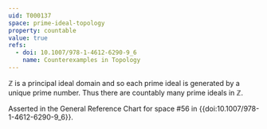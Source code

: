 ```yaml
---
uid: T000137
space: prime-ideal-topology
property: countable
value: true
refs:
  - doi: 10.1007/978-1-4612-6290-9_6
    name: Counterexamples in Topology
---
```

$\mathbb{Z}$ is a principal ideal domain and so each prime ideal is generated by a unique prime number. Thus there are countably many prime ideals in $\mathbb{Z}$.

Asserted in the General Reference Chart for space #56 in
{{doi:10.1007/978-1-4612-6290-9_6}}.
